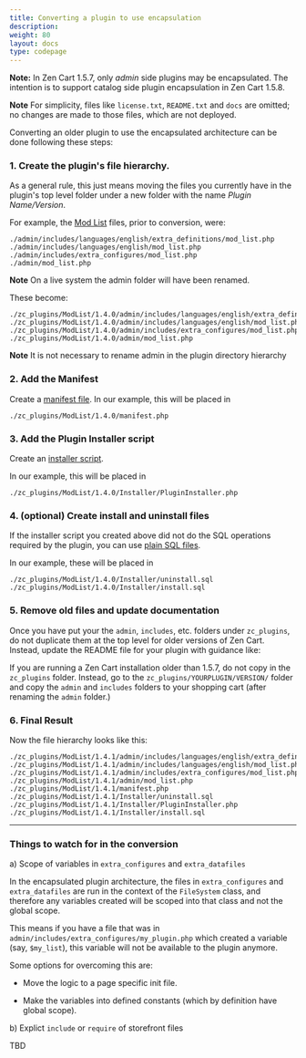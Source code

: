 ```yaml
---
title: Converting a plugin to use encapsulation
description:  
weight: 80
layout: docs
type: codepage
---
```


**Note:** In Zen Cart 1.5.7, only *admin* side plugins may be encapsulated.  The intention is to support catalog side plugin encapsulation in Zen Cart 1.5.8. 

**Note** For simplicity, files like `license.txt`, `README.txt` and `docs` are omitted; no changes are made to those files, which are not deployed. 

Converting an older plugin to use the encapsulated architecture can be done 
following these steps: 

### 1. Create the plugin's file hierarchy. 

As a general rule, this just means moving the files you currently have in the 
plugin's top level folder under a new folder with the name 
<i>Plugin Name/Version</i>. 

For example, the [Mod List](https://www.zen-cart.com/downloads.php?do=file&id=2039) files, prior to conversion, were: 

```
./admin/includes/languages/english/extra_definitions/mod_list.php
./admin/includes/languages/english/mod_list.php
./admin/includes/extra_configures/mod_list.php
./admin/mod_list.php
```
**Note** On a live system the admin folder will have been renamed.

These become: 

```
./zc_plugins/ModList/1.4.0/admin/includes/languages/english/extra_definitions/mod_list.php
./zc_plugins/ModList/1.4.0/admin/includes/languages/english/mod_list.php
./zc_plugins/ModList/1.4.0/admin/includes/extra_configures/mod_list.php
./zc_plugins/ModList/1.4.0/admin/mod_list.php
```
**Note** It is not necessary to rename admin in the plugin directory hierarchy 

### 2. Add the Manifest 

Create a [manifest file](/dev/plugins/encapsulated_plugins/manifests/). In our example, this will be placed in 

```
./zc_plugins/ModList/1.4.0/manifest.php
```


### 3. Add the Plugin Installer script 

Create an [installer script](/dev/plugins/encapsulated_plugins/installer_classes/). 

In our example, this will be placed in 

```
./zc_plugins/ModList/1.4.0/Installer/PluginInstaller.php
```

### 4. (optional) Create install and uninstall files 

If the installer script you created above did not do the SQL operations 
required by the plugin, you can use [plain SQL files](/dev/plugins/encapsulated_plugins/sql_installation/).  

In our example, these will be placed in 

```
./zc_plugins/ModList/1.4.0/Installer/uninstall.sql
./zc_plugins/ModList/1.4.0/Installer/install.sql
```

### 5. Remove old files and update documentation 

Once you have put your the `admin`, `includes`, etc. folders under `zc_plugins`, do not duplicate them at the top level for older versions of Zen Cart. 
Instead, update the README file for your plugin with guidance like: 

If you are running a  Zen Cart installation older than 1.5.7, do not copy in the `zc_plugins` folder.  Instead, 
go to the `zc_plugins/YOURPLUGIN/VERSION/` folder and copy the `admin` and `includes` folders to your shopping cart (after renaming the `admin` folder.)

### 6. Final Result 

Now the file hierarchy looks  like this: 

```
./zc_plugins/ModList/1.4.1/admin/includes/languages/english/extra_definitions/mod_list.php
./zc_plugins/ModList/1.4.1/admin/includes/languages/english/mod_list.php
./zc_plugins/ModList/1.4.1/admin/includes/extra_configures/mod_list.php
./zc_plugins/ModList/1.4.1/admin/mod_list.php
./zc_plugins/ModList/1.4.1/manifest.php
./zc_plugins/ModList/1.4.1/Installer/uninstall.sql
./zc_plugins/ModList/1.4.1/Installer/PluginInstaller.php
./zc_plugins/ModList/1.4.1/Installer/install.sql
```

<hr>

### Things to watch for in the conversion 

a) Scope of variables in `extra_configures` and `extra_datafiles`

In the encapsulated plugin architecture, 
the files in `extra_configures` and `extra_datafiles` are run in the 
context of  the `FileSystem` class, 
and therefore any variables created will be scoped into that class and not the global scope.

This means if you have a file that was in `admin/includes/extra_configures/my_plugin.php` which created a variable (say, `$my_list`), this variable will not be available to the plugin anymore.  

Some options for overcoming this are: 

- Move the logic to a page specific init file. 

- Make the variables into defined constants (which by definition have global scope). 

b) Explict `include` or `require` of storefront files 

TBD 
